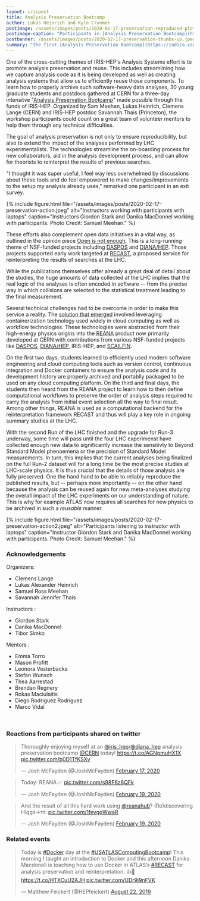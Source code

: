 ```yaml
---
layout: irispost
title: Analysis Preservation Bootcamp
author: Lukas Heinrich and Kyle Cranmer
postimage: /assets/images/posts/2020-02-17-preservation-reproduced-plots.jpeg
postimage-caption: "Participants in [Analysis Preservation Bootcamp](https://indico.cern.ch/event/awesome) showing off their ability to reproduce an LHC analysis. Photo Credit: Samuel Meehan"
postbanner: /assets/images/posts/2020-02-17-preservation-thumbs-up.jpeg
summary: "The first [Analysis Preservation Bootcamp](https://indico.cern.ch/event/awesome) was held at CERN from February 17-19, 2020. Thirty graduate students and postdocs learned these new technologies aimed at ensuring reproducibility, streamlining onboarding, and extending the impact of LHC analyses through reuse."
---
```



One of the cross-cutting themes of IRIS-HEP's Analysis Systems effort is to promote analysis preservation and reuse. This includes streamlining how we capture analysis code as it is being developed as well as creating analysis systems that allow us to efficiently reuse those components. To learn how to properly archive such software-heavy data analyses, 30 young graduate 
students and postdocs gathered at CERN for a three-day intensitve "[Analysis Preservation
Bootcamp](https://indico.cern.ch/event/awesome)" made possible through the funds of IRIS-HEP. Organized by Sam Meehan, Lukas Heinrich,
Clemens Lange (CERN) and IRIS-HEP postdoc Savannah Thais (Princeton), the workshop
participants could count on a great team of volunteer mentors to help them through any technical
difficulties. 

The goal of analysis preservation is not only to ensure reproducibility, but also to extend the impact of the analyses performed by LHC experimentalists. The technologies streamline the on-boarding process for new collaborators, aid in the analysis development process, and can allow for theorists to reinterpret the results of previous searches. 

"I thought it was super useful, I feel way less overwhelmed by discussions about these tools and do feel empowered to make changes/improvements to the setup my analysis already uses," remarked one participant in an exit survey.  

{% include figure.html
    file="/assets/images/posts/2020-02-17-preservation-action.jpeg"
    alt="Instructors working with participants with laptops"
    caption="Instructors Giordon Stark and Danika MacDonnel working with participants.  Photo Credit: Samuel Meehan."
%}


These efforts also complement open data initiatives in a vital way, as outlined in the opinion piece [Open is not enough](https://doi.org/10.1038/s41567-018-0342-2). This is a long-running theme of NSF-funded projects including [DASPOS](https://daspos.crc.nd.edu) and [DIANA/HEP](https://diana-hep.org). Those projects supported early work targeted at [RECAST](https://iris-hep.org/projects/recast.html), a proposed service for reinterpreting the results of searches at the LHC. 



While the publications themselves offer already a great deal of detail about the studies, 
the huge amounts of data collected at the LHC implies that the real logic of the analyses
is often encoded in software -- from the precise way in which collisions are selected
to the statistical treatment leading to the final measurement. 

Several technical challenges had to be overcome in order to make this service a reality. The [solution that emerged](http://inspirehep.net/record/1603090) involved leveraging containerization technology used widely in cloud computing as well as workflow technologies. These technologies were abstracted from their high-energy physics origins into the [REANA](http://reanahub.io) product now primarily developed at CERN with contributions from various NSF-funded projects like [DASPOS](https://daspos.crc.nd.edu), [DIANA/HEP](https://diana-hep.org), IRIS-HEP, and [SCAILFIN](https://scailfin.github.io). 


On the first two days, students learned to efficiently used modern software engineering
and cloud computing tools such as version control, continuous integration and Docker
containers to ensure the analysis code and its development history are properly archived
and portablly packaged to be used on any cloud computing platform.
On the third and final days, the students then heard from the REANA project to learn
how to then define computational workflows to preserve the order of analysis steps
required to carry the analysis from initial event selection all the way to final
result. Among other things, REANA is used as a computational backend for the
reinterpretation framework RECAST and thus will play a key role in ongoing summary
studies at the LHC.


With the second Run of the LHC finished and the upgrade for Run-3 underway, some time will pass
until the four LHC experimenst have collected enough new data to significantly increase
the sensitivty to Beyond Standard Model phenoemena or the precision of Standard Model 
measurements. In turn, this implies that the current analyses being finalized on the full Run-2 dataset
will for a long time be the most precise studies at LHC-scale physics. It is thus crucial
that the  details of those analysis are fully preserved. One the hand hand to be able
to reliably reproduce the published results, but -- perhaps more importantly -- on the other hand
because the analysis can be reused again for new meta-analyses studying the
overall impact of the LHC experiments on  our understanding of nature.
This is why for example ATLAS now requires all searches for  new physics to be
archived in such a *reusable* manner.

{% include figure.html
    file="/assets/images/posts/2020-02-17-preservation-action2.jpeg"
    alt="Participants listening to instructor with laptops"
    caption="Instructor Giordon Stark and Danika MacDonnel working with participants.  Photo Credit: Samuel Meehan."
%}

<h3>Acknowledgements</h3>

Organizers:

 * Clemens Lange
 * Lukas Alexander Heinrich
 * Samuel Ross Meehan
 * Savannah Jennifer Thais


Instructors : 

 * Giordon Stark
 * Danika MacDonnel
 * Tibor Simko


Mentors : 

 * Emma Torro
 * Mason Profitt
 * Leonora Vesterbacka
 * Stefan Wunsch
 * Thea Aarrestad
 * Brendan Regnery
 * Rokas Maciulaitis
 * Diego Rodriguez Rodriguez
 * Marco Vidal



<!--<blockquote class="twitter-tweet"><p lang="en" dir="ltr">so many reproduced plots! :) <a href="https://t.co/Kc9rpRfsnT">https://t.co/Kc9rpRfsnT</a></p>&mdash; Lukas Heinrich (@lukasheinrich_) <a href="https://twitter.com/lukasheinrich_/status/1230252595303927810?ref_src=twsrc%5Etfw">February 19, 2020</a></blockquote> <script async src="https://platform.twitter.com/widgets.js" charset="utf-8"></script>-->


<br clear="all">

<h3>Reactions from participants shared on twitter</h3> 


<blockquote class="twitter-tweet"><p lang="en" dir="ltr">Thoroughly enjoying myself at an <a href="https://twitter.com/iris_hep?ref_src=twsrc%5Etfw">@iris_hep</a>/<a href="https://twitter.com/diana_hep?ref_src=twsrc%5Etfw">@diana_hep</a> analysis preservation bootcamp <a href="https://twitter.com/CERN?ref_src=twsrc%5Etfw">@CERN</a> today! <a href="https://t.co/AGNpmuHX1X">https://t.co/AGNpmuHX1X</a> <a href="https://t.co/b0D1TfKSXv">pic.twitter.com/b0D1TfKSXv</a></p>&mdash; Josh McFayden (@JoshMcFayden) <a href="https://twitter.com/JoshMcFayden/status/1229356905799266306?ref_src=twsrc%5Etfw">February 17, 2020</a></blockquote> <script async src="https://platform.twitter.com/widgets.js" charset="utf-8"></script>


<blockquote class="twitter-tweet"><p lang="en" dir="ltr">Today: REANA ✅ <a href="https://t.co/s98F8z8QFk">pic.twitter.com/s98F8z8QFk</a></p>&mdash; Josh McFayden (@JoshMcFayden) <a href="https://twitter.com/JoshMcFayden/status/1230079292941459456?ref_src=twsrc%5Etfw">February 19, 2020</a></blockquote> <script async src="https://platform.twitter.com/widgets.js" charset="utf-8"></script>



<blockquote class="twitter-tweet"><p lang="en" dir="ltr">And the result of all this hard work using <a href="https://twitter.com/reanahub?ref_src=twsrc%5Etfw">@reanahub</a>? (Re)discovering Higgs→ττ: <a href="https://t.co/1fevgqWwaR">pic.twitter.com/1fevgqWwaR</a></p>&mdash; Josh McFayden (@JoshMcFayden) <a href="https://twitter.com/JoshMcFayden/status/1230110214235598850?ref_src=twsrc%5Etfw">February 19, 2020</a></blockquote> <script async src="https://platform.twitter.com/widgets.js" charset="utf-8"></script>

<h3>Related events</h3> 

<blockquote class="twitter-tweet"><p lang="en" dir="ltr">Today is <a href="https://twitter.com/hashtag/Docker?src=hash&amp;ref_src=twsrc%5Etfw">#Docker</a> day at the <a href="https://twitter.com/hashtag/USATLASComputingBootcamp?src=hash&amp;ref_src=twsrc%5Etfw">#USATLASComputingBootcamp</a>! This morning I taught an introduction to Docker and this afternoon Danika Macdonell is teaching how to use Docker in ATLAS’s <a href="https://twitter.com/hashtag/RECAST?src=hash&amp;ref_src=twsrc%5Etfw">#RECAST</a> for analysis preservation and reinterpretation. 👍🚀 <a href="https://t.co/HTXCuU2AJH">https://t.co/HTXCuU2AJH</a> <a href="https://t.co/UDr9i9nFVK">pic.twitter.com/UDr9i9nFVK</a></p>&mdash; Matthew Feickert (@HEPfeickert) <a href="https://twitter.com/HEPfeickert/status/1164643338487660544?ref_src=twsrc%5Etfw">August 22, 2019</a></blockquote> <script async src="https://platform.twitter.com/widgets.js" charset="utf-8"></script>
